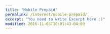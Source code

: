 ```yaml
---
title: "Mobile Prepaid"
permalink: /internet/mobile-prepaid/
excerpt: "You need to write Excerpt here :)"
modified: 2016-11-03T10:01:43-04:00
---
```


<script language="JavaScript" type="text/javascript" src="http://banners.webmasterplan.com/view.asp?site=8052&ref=421183&type=html&hnb=4&lcid=55364&pid=8052&mr=50&dt=3&css=1&w=728&h=2625&rh=50&js=1"></script>
